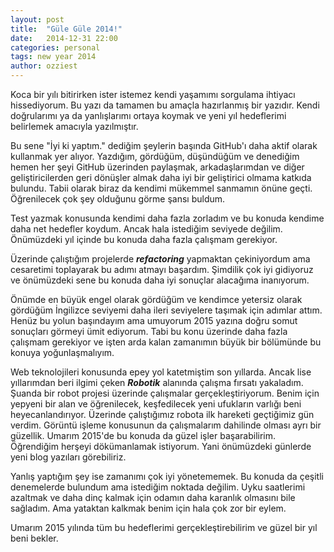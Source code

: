 ```yaml
---
layout: post
title:  "Güle Güle 2014!"
date:   2014-12-31 22:00
categories: personal
tags: new year 2014
author: ozziest
---
```


Koca bir yılı bitirirken ister istemez kendi yaşamımı sorgulama ihtiyacı hissediyorum. Bu yazı da tamamen bu amaçla hazırlanmış bir yazıdır. Kendi doğrularımı ya da yanlışlarımı ortaya koymak ve yeni yıl hedeflerimi belirlemek amacıyla yazılmıştır.

Bu sene "İyi ki yaptım." dediğim şeylerin başında GitHub'ı daha aktif olarak kullanmak yer alıyor. Yazdığım, gördüğüm, düşündüğüm ve denediğim hemen her şeyi GitHub üzerinden paylaşmak, arkadaşlarımdan ve diğer geliştiricilerden geri dönüşler almak daha iyi bir geliştirici olmama katkıda bulundu. Tabii olarak biraz da kendimi mükemmel sanmamın önüne geçti. Öğrenilecek çok şey olduğunu görme şansı buldum. 

Test yazmak konusunda kendimi daha fazla zorladım ve bu konuda kendime daha net hedefler koydum. Ancak hala istediğim seviyede değilim. Önümüzdeki yıl içinde bu konuda daha fazla çalışmam gerekiyor. 

Üzerinde çalıştığım projelerde ***refactoring*** yapmaktan çekiniyordum ama cesaretimi toplayarak bu adımı atmayı başardım. Şimdilik çok iyi gidiyoruz ve önümüzdeki sene bu konuda daha iyi sonuçlar alacağıma inanıyorum.

Önümde en büyük engel olarak gördüğüm ve kendimce yetersiz olarak gördüğüm İngilizce seviyemi daha ileri seviyelere taşımak için adımlar attım. Henüz bu yolun başındayım ama umuyorum 2015 yazına doğru somut sonuçları görmeyi ümit ediyorum. Tabi bu konu üzerinde daha fazla çalışmam gerekiyor ve işten arda kalan zamanımın büyük bir bölümünde bu konuya yoğunlaşmalıyım.

Web teknolojileri konusunda epey yol katetmiştim son yıllarda. Ancak lise yıllarımdan beri ilgimi çeken ***Robotik*** alanında çalışma fırsatı yakaladım. Şuanda bir robot projesi üzerinde çalışmalar gerçekleştiriyorum. Benim için yepyeni bir alan ve öğrenilecek, keşfedilecek yeni ufukların varlığı beni heyecanlandırıyor. Üzerinde çalıştığımız robota ilk hareketi geçtiğimiz gün verdim. Görüntü işleme konusunun da çalışmalarım dahilinde olması ayrı bir güzellik. Umarım 2015'de bu konuda da güzel işler başarabilirim. Öğrendiğim herşeyi dökümanlamak istiyorum. Yani önümüzdeki günlerde yeni blog yazıları görebiliriz. 

Yanlış yaptığım şey ise zamanımı çok iyi yönetememek. Bu konuda da çeşitli denemelerde bulundum ama istediğim noktada değilim. Uyku saatlerimi azaltmak ve daha dinç kalmak için odamın daha karanlık olmasını bile sağladım. Ama yataktan kalkmak benim için hala çok zor bir eylem. 

Umarım 2015 yılında tüm bu hedeflerimi gerçekleştirebilirim ve güzel bir yıl beni bekler.



